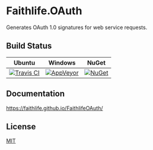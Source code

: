 # Faithlife.OAuth

Generates OAuth 1.0 signatures for web service requests.

## Build Status

Ubuntu | Windows | NuGet
--- | --- | ---
[![Travis CI](https://img.shields.io/travis/Faithlife/FaithlifeOAuth/master.svg)](https://travis-ci.org/Faithlife/FaithlifeOAuth) | [![AppVeyor](https://img.shields.io/appveyor/ci/Faithlife/faithlifeoauth/master.svg)](https://ci.appveyor.com/project/Faithlife/faithlifeoauth) | [![NuGet](https://img.shields.io/nuget/v/Faithlife.OAuth.svg)](https://www.nuget.org/packages/Faithlife.OAuth)

## Documentation

https://faithlife.github.io/FaithlifeOAuth/

## License

[MIT](LICENSE)
